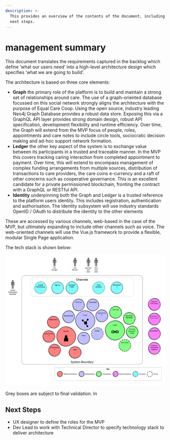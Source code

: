 ```yaml
---
description: >-
  This provides an overview of the contents of the document, including suggested
  next steps.
---
```


# management summary

This document translates the requirements captured in the backlog which define ‘what our users need’ into a high-level architecture design which specifies ‘what we are going to build’.

The architecture is based on three core elements:

* **Graph** the primary role of the platform is to build and maintain a strong set of relationships around care. The use of a graph-oriented database focussed on this social network strongly aligns the architecture with the purpose of Equal Care Coop. Using the open source, industry leading Neo4j Graph Database provides a robust data store. Exposing this via a GraphQL API layer provides strong domain design, robust API specification, development flexibility and runtime efficiency. Over time, the Graph will extend from the MVP focus of people, roles, appointments and care notes to include circle tools, sociocratic decision making and ad-hoc support network formation.
* **Ledger** the other key aspect of the system is to exchange value between its participants in a trusted and traceable manner. In the MVP this covers tracking caring interaction from completed appointment to payment. Over time, this will extend to encompass management of complex funding arrangements from multiple sources, distribution of transactions to care providers, the care coins e-currency and a raft of other concerns such as cooperative governance. This is an excellent candidate for a private permissioned blockchain, fronting the contract with a GraphQL or RESTful API.
* **Identity** underpinning both the Graph and Ledger is a trusted reference to the platform users identity. This includes registration, authentication and authorisation. The Identity subsystem will use industry standards OpenID / OAuth to distribute the identity to the other elements

These are accessed by various channels, web-based in the case of the MVP, but ultimately expanding to include other channels such as voice. The web-oriented channels will use the Vue.js framework to provide a flexible, modular Single Page application.

The tech stack is shown below:

![Recommended tech stack for eccoo Platform MVP](../.gitbook/assets/eccoo-stack.png)

Grey boxes are subject to final validation. In

## Next Steps

* UX designer to define the roles for the MVP
* Dev Lead to work with Technical Director to specify technology stack to deliver architecture



